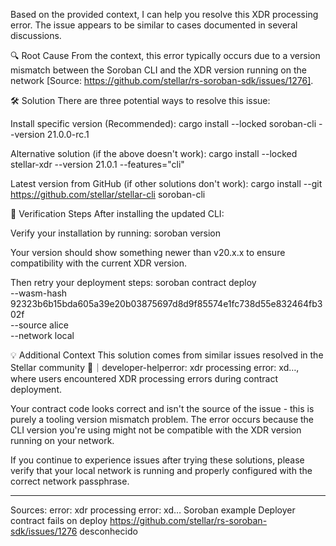 Based on the provided context, I can help you resolve this XDR processing error. The issue appears to be similar to cases documented in several discussions.

🔍 Root Cause
From the context, this error typically occurs due to a version mismatch between the Soroban CLI and the XDR version running on the network [Source: https://github.com/stellar/rs-soroban-sdk/issues/1276].

🛠️ Solution
There are three potential ways to resolve this issue:

Install specific version (Recommended):
cargo install --locked soroban-cli --version 21.0.0-rc.1


Alternative solution (if the above doesn't work):
cargo install --locked stellar-xdr --version 21.0.1 --features="cli"


Latest version from GitHub (if other solutions don't work):
cargo install --git https://github.com/stellar/stellar-cli soroban-cli


📝 Verification Steps
After installing the updated CLI:

Verify your installation by running:
soroban version


Your version should show something newer than v20.x.x to ensure compatibility with the current XDR version.

Then retry your deployment steps:
soroban contract deploy \
  --wasm-hash 92323b6b15bda605a39e20b03875697d8d9f85574e1fc738d55e832464fb302f \
  --source alice \
  --network local


💡 Additional Context
This solution comes from similar issues resolved in the Stellar community ⁠🔹｜developer-help⁠error: xdr processing error: xd…, where users encountered XDR processing errors during contract deployment.

Your contract code looks correct and isn't the source of the issue - this is purely a tooling version mismatch problem. The error occurs because the CLI version you're using might not be compatible with the XDR version running on your network.

If you continue to experience issues after trying these solutions, please verify that your local network is running and properly configured with the correct network passphrase.

---------------------
Sources:
⁠error: xdr processing error: xd…
Soroban example Deployer contract fails on deploy
https://github.com/stellar/rs-soroban-sdk/issues/1276
⁠desconhecido